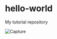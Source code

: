 # hello-world
My tutorial repository

![Capture](https://user-images.githubusercontent.com/33745930/147414642-1b91c0a2-d1a5-4083-90ac-9500bed2bbe9.PNG)
